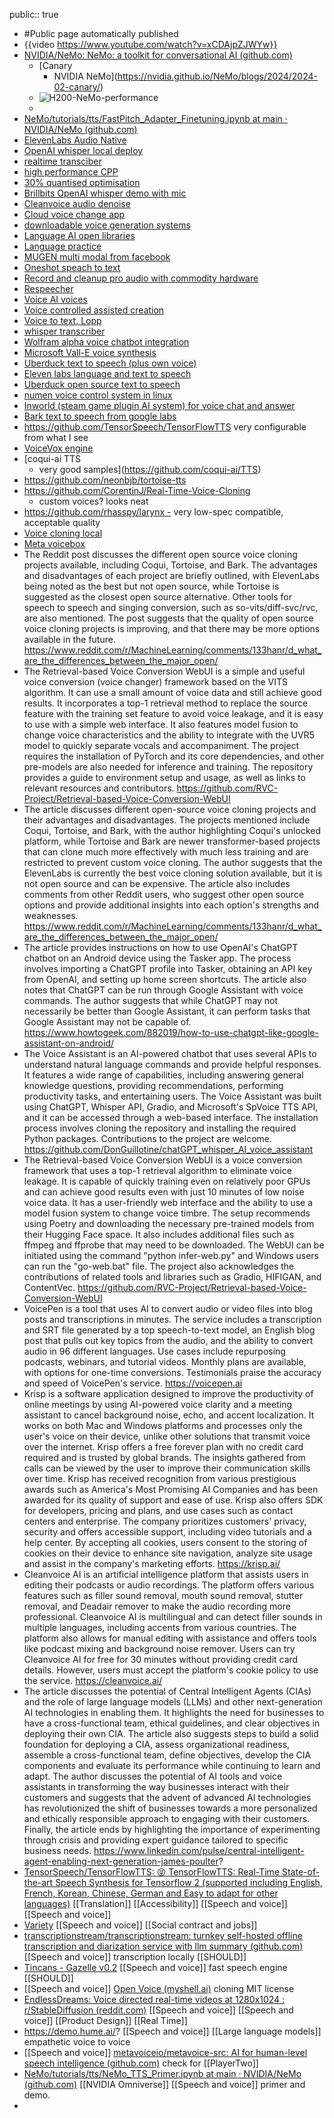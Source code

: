 public:: true

- #Public page automatically published
- {{video https://www.youtube.com/watch?v=xCDAjpZJWYw}}
- [NVIDIA/NeMo: NeMo: a toolkit for conversational AI (github.com)](https://github.com/NVIDIA/NeMo)
	- [Canary
		- NVIDIA NeMo](https://nvidia.github.io/NeMo/blogs/2024/2024-02-canary/)
	- ![H200-NeMo-performance](https://github.com/sbhavani/TransformerEngine/raw/main/docs/examples/H200-NeMo-performance.png)
	-
- [NeMo/tutorials/tts/FastPitch_Adapter_Finetuning.ipynb at main · NVIDIA/NeMo (github.com)](https://github.com/NVIDIA/NeMo/blob/main/tutorials/tts/FastPitch_Adapter_Finetuning.ipynb)
- [ElevenLabs Audio Native](https://elevenlabs.io/blog/audio-native/)
- [OpenAI whisper local deploy](https://github.com/openai/whisper)
- [realtime transciber](https://github.com/davabase/transcriber_app/)
- [high performance CPP](https://github.com/ggerganov/whisper.cpp)
- [30% quantised optimisation](https://medium.com/@daniel-klitzke/quantizing-openais-whisper-with-the-huggingface-optimum-library-30-faster-inference-64-36d9815190e0)
- [Brillbits OpenAI whisper demo with mic](https://www.youtube.com/watch?v=nwPaRSlDSaY)
- [Cleanvoice audio denoise](https://cleanvoice.ai/)
- [Cloud voice change app](https://voice.ai/)
- [downloadable voice generation systems](https://github.com/neonbjb/tortoise-tts)
- [Language AI open libraries](https://txt.cohere.ai/introducing-sandbox-coheres-experimental-open-source-initiative/)
- [Language practice](https://huggingface.co/spaces/JavaFXpert/Chat-GPT-LangChain)
- [MUGEN multi modal from facebook](https://mugen-org.github.io/)
- [Oneshot speach to text](https://atosystem.github.io/blogs/speechclip)
- [Record and cleanup pro audio with commodity hardware](https://podcastle.ai/)
- [Respeecher](https://variety.com/2022/digital/news/james-earl-jones-darth-vader-retiring-star-wars-ai-1235382827/)
- [Voice AI voices](https://voice.ai/)
- [Voice controlled assisted creation](https://the-decoder.com/developer-combines-stable-diffusion-whisper-and-gpt-3-for-a-futuristic-design-assistant/)
- [Voice to text, Lopp](https://blog.lopp.net/open-source-transcription-software-comparisons/)
- [whisper transcriber](https://github.com/modal-labs/modal-examples/tree/main/misc/whisper_pod_transcriber)
- [Wolfram alpha voice chatbot integration](https://huggingface.co/spaces/JavaFXpert/Chat-GPT-LangChain)
- [Microsoft Vall-E voice synthesis](https://valle-demo.github.io/)
- [Uberduck text to speech (plus own voice)](https://app.uberduck.ai/)
- [Eleven labs language and text to speech](https://beta.elevenlabs.io/)
- [Uberduck open source text to speech](https://uberduck.ai/)
- [numen voice control system in linux](https://numenvoice.com)
- [Inworld (steam game plugin AI system) for voice chat and answer](https://www.youtube.com/watch?v=DnF4WzM5LPU)
- [Bark text to speech from google labs](https://github.com/suno-ai/bark)
- https://github.com/TensorSpeech/TensorFlowTTS
  very configurable from what I see
- [VoiceVox engine](https://www.youtube.com/watch?v=TGZV831VTpc)
- [coqui-ai TTS
	- very good samples](https://github.com/coqui-ai/TTS)
- https://github.com/neonbjb/tortoise-tts
- https://github.com/CorentinJ/Real-Time-Voice-Cloning
	- custom voices? looks neat
- https://github.com/rhasspy/larynx - very low-spec compatible, acceptable quality
- [Voice cloning local](https://git.ecker.tech/mrq/ai-voice-cloning)
- [Meta voicebox](https://ai.facebook.com/blog/voicebox-generative-ai-model-speech/)
- The Reddit post discusses the different open source voice cloning projects available, including Coqui, Tortoise, and Bark. The advantages and disadvantages of each project are briefly outlined, with ElevenLabs being noted as the best but not open source, while Tortoise is suggested as the closest open source alternative. Other tools for speech to speech and singing conversion, such as so-vits/diff-svc/rvc, are also mentioned. The post suggests that the quality of open source voice cloning projects is improving, and that there may be more options available in the future. https://www.reddit.com/r/MachineLearning/comments/133hanr/d_what_are_the_differences_between_the_major_open/
- The Retrieval-based Voice Conversion WebUI is a simple and useful voice conversion (voice changer) framework based on the VITS algorithm. It can use a small amount of voice data and still achieve good results. It incorporates a top-1 retrieval method to replace the source feature with the training set feature to avoid voice leakage, and it is easy to use with a simple web interface. It also features model fusion to change voice characteristics and the ability to integrate with the UVR5 model to quickly separate vocals and accompaniment. The project requires the installation of PyTorch and its core dependencies, and other pre-models are also needed for inference and training. The repository provides a guide to environment setup and usage, as well as links to relevant resources and contributors. https://github.com/RVC-Project/Retrieval-based-Voice-Conversion-WebUI
- The article discusses different open-source voice cloning projects and their advantages and disadvantages. The projects mentioned include Coqui, Tortoise, and Bark, with the author highlighting Coqui's unlocked platform, while Tortoise and Bark are newer transformer-based projects that can clone much more effectively with much less training and are restricted to prevent custom voice cloning. The author suggests that the ElevenLabs is currently the best voice cloning solution available, but it is not open source and can be expensive. The article also includes comments from other Reddit users, who suggest other open source options and provide additional insights into each option's strengths and weaknesses. https://www.reddit.com/r/MachineLearning/comments/133hanr/d_what_are_the_differences_between_the_major_open/
- The article provides instructions on how to use OpenAI's ChatGPT chatbot on an Android device using the Tasker app. The process involves importing a ChatGPT profile into Tasker, obtaining an API key from OpenAI, and setting up home screen shortcuts. The article also notes that ChatGPT can be run through Google Assistant with voice commands. The author suggests that while ChatGPT may not necessarily be better than Google Assistant, it can perform tasks that Google Assistant may not be capable of. https://www.howtogeek.com/882019/how-to-use-chatgpt-like-google-assistant-on-android/
- The Voice Assistant is an AI-powered chatbot that uses several APIs to understand natural language commands and provide helpful responses. It features a wide range of capabilities, including answering general knowledge questions, providing recommendations, performing productivity tasks, and entertaining users. The Voice Assistant was built using ChatGPT, Whisper API, Gradio, and Microsoft's SpVoice TTS API, and it can be accessed through a web-based interface. The installation process involves cloning the repository and installing the required Python packages. Contributions to the project are welcome. https://github.com/DonGuillotine/chatGPT_whisper_AI_voice_assistant
- The Retrieval-based Voice Conversion WebUI is a voice conversion framework that uses a top-1 retrieval algorithm to eliminate voice leakage. It is capable of quickly training even on relatively poor GPUs and can achieve good results even with just 10 minutes of low noise voice data. It has a user-friendly web interface and the ability to use a model fusion system to change voice timbre. The setup recommends using Poetry and downloading the necessary pre-trained models from their Hugging Face space. It also includes additional files such as ffmpeg and ffprobe that may need to be downloaded. The WebUI can be initiated using the command "python infer-web.py" and Windows users can run the "go-web.bat" file. The project also acknowledges the contributions of related tools and libraries such as Gradio, HIFIGAN, and ContentVec. https://github.com/RVC-Project/Retrieval-based-Voice-Conversion-WebUI
- VoicePen is a tool that uses AI to convert audio or video files into blog posts and transcriptions in minutes. The service includes a transcription and SRT file generated by a top speech-to-text model, an English blog post that pulls out key topics from the audio, and the ability to convert audio in 96 different languages. Use cases include repurposing podcasts, webinars, and tutorial videos. Monthly plans are available, with options for one-time conversions. Testimonials praise the accuracy and speed of VoicePen's service. https://voicepen.ai
- Krisp is a software application designed to improve the productivity of online meetings by using AI-powered voice clarity and a meeting assistant to cancel background noise, echo, and accent localization. It works on both Mac and Windows platforms and processes only the user's voice on their device, unlike other solutions that transmit voice over the internet. Krisp offers a free forever plan with no credit card required and is trusted by global brands. The insights gathered from calls can be viewed by the user to improve their communication skills over time. Krisp has received recognition from various prestigious awards such as America's Most Promising AI Companies and has been awarded for its quality of support and ease of use. Krisp also offers SDK for developers, pricing and plans, and use cases such as contact centers and enterprise. The company prioritizes customers' privacy, security and offers accessible support, including video tutorials and a help center. By accepting all cookies, users consent to the storing of cookies on their device to enhance site navigation, analyze site usage and assist in the company's marketing efforts. https://krisp.ai/
- Cleanvoice AI is an artificial intelligence platform that assists users in editing their podcasts or audio recordings. The platform offers various features such as filler sound removal, mouth sound removal, stutter removal, and Deadair remover to make the audio recording more professional. Cleanvoice AI is multilingual and can detect filler sounds in multiple languages, including accents from various countries. The platform also allows for manual editing with assistance and offers tools like podcast mixing and background noise remover. Users can try Cleanvoice AI for free for 30 minutes without providing credit card details. However, users must accept the platform's cookie policy to use the service. https://cleanvoice.ai/
- The article discusses the potential of Central Intelligent Agents (CIAs) and the role of large language models (LLMs) and other next-generation AI technologies in enabling them. It highlights the need for businesses to have a cross-functional team, ethical guidelines, and clear objectives in deploying their own CIA. The article also suggests steps to build a solid foundation for deploying a CIA, assess organizational readiness, assemble a cross-functional team, define objectives, develop the CIA components and evaluate its performance while continuing to learn and adapt. The author discusses the potential of AI tools and voice assistants in transforming the way businesses interact with their customers and suggests that the advent of advanced AI technologies has revolutionized the shift of businesses towards a more personalized and ethically responsible approach to engaging with their customers. Finally, the article ends by highlighting the importance of experimenting through crisis and providing expert guidance tailored to specific business needs. https://www.linkedin.com/pulse/central-intelligent-agent-enabling-next-generation-james-poulter?
- [TensorSpeech/TensorFlowTTS: :stuck_out_tongue_closed_eyes: TensorFlowTTS: Real-Time State-of-the-art Speech Synthesis for Tensorflow 2 (supported including English, French, Korean, Chinese, German and Easy to adapt for other languages)](https://github.com/TensorSpeech/TensorFlowTTS) [[Translation]] [[Accessibility]] [[Speech and voice]] [[Speech and voice]]
- [Variety](https://variety.com/2022/digital/news/james-earl-jones-darth-vader-retiring-star-wars-ai-1235382827/%7D%7BRespeecher%7D) [[Speech and voice]] [[Social contract and jobs]]
- [transcriptionstream/transcriptionstream: turnkey self-hosted offline transcription and diarization service with llm summary (github.com)](https://github.com/transcriptionstream/transcriptionstream) [[Speech and voice]] transcription locally [[SHOULD]]
- [Tincans - Gazelle v0.2](https://tincans.ai/slm3) [[Speech and voice]] fast speech engine [[SHOULD]]
- [[Speech and voice]] [Open Voice (myshell.ai)](https://research.myshell.ai/open-voice) cloning MIT license
- [EndlessDreams: Voice directed real-time videos at 1280x1024 : r/StableDiffusion (reddit.com)](https://www.reddit.com/r/StableDiffusion/comments/1c8oea6/endlessdreams_voice_directed_realtime_videos_at/) [[Speech and voice]] [[Speech and voice]] [[Product Design]] [[Real Time]]
- https://demo.hume.ai/? [[Speech and voice]] [[Large language models]] empathetic voice to voice
- [[Speech and voice]] [metavoiceio/metavoice-src: AI for human-level speech intelligence (github.com)](https://github.com/metavoiceio/metavoice-src) check for [[PlayerTwo]]
- [NeMo/tutorials/tts/NeMo_TTS_Primer.ipynb at main · NVIDIA/NeMo (github.com)](https://github.com/NVIDIA/NeMo/blob/main/tutorials/tts/NeMo_TTS_Primer.ipynb) [[NVIDIA Omniverse]] [[Speech and voice]] primer and demo.
-